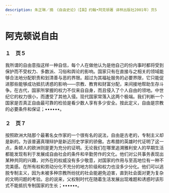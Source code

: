 ```yaml
---
description: 朱正琳／摘　《自由史论》（【英】约翰•阿克顿著 译林出版社2001年）页5
---
```


# 阿克顿说自由

### １　页５

我所谓的自由意指这样一种自信，每个人在做他认为是他自己的份内事时都将受到保护而不受权力、多数派、习俗和舆论的影响。国家只有在直接与之相关的领域能够合法地分配职责和划清善与恶的界限。超过为其福祉服务的必要界限，它只能促进那些能够成功抵抗诱惑的影响——宗教、教育和财富分配，来间接地帮助生存斗争。在古代，国家所掌握的权力不仅来自自身，而且侵入了个人自由的领地。中世纪它的权力很小，而遭受了其他入侵。现代国家常落入这两个极端。我们判断一个国家是否真正自由最可靠的检验是看少数人享有多少安全。按此定义，自由是宗教的必要条件和保证；••••••。

### ２　页７

按照欧洲大陆那个最著名女作家的一个很有名的说法，自由是古老的，专制主义却是新的。为该普遍真理辩护是新近历史学家的骄傲。古希腊的英雄时代证明了这一点，条顿人的欧洲则是更为充分的证明。无论我们在哪里追溯雅利安人的早期生活都能发现有利于发展成自由社会的条件和辛勤劳作的文化。他们对公共事务表现出某种共同的兴趣，对外在的权威没有多少敬意，对国家的作用与至高地位有一种不完美感。在所有权和劳动分化不充分的地方阶级和权力也没多少分化。他们可以逃脱专制主义，因为未被多种宗教所纷扰的社会能避免迫害，直到社会面对更为复杂的文明问题的考验。总的说来，父权制时代在随着生活发展出现难题和诱惑时该形式不能抵抗专制国家的生长；••••••。

